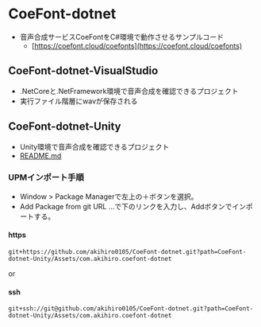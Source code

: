 # CoeFont-dotnet
- 音声合成サービスCoeFontをC#環境で動作させるサンプルコード
    - [https://coefont.cloud/coefonts](https://coefont.cloud/coefonts)

## CoeFont-dotnet-VisualStudio
- .NetCoreと.NetFramework環境で音声合成を確認できるプロジェクト
- 実行ファイル階層にwavが保存される

## CoeFont-dotnet-Unity
- Unity環境で音声合成を確認できるプロジェクト
- [README.md](./CoeFont-dotnet-Unity/Assets/com.akihiro.coefont-dotnet/Documentation/README.md)

### UPMインポート手順
- Window > Package Managerで左上の＋ボタンを選択。
- Add Package from git URL ...で下のリンクを入力し、Addボタンでインポートする。

#### https
```git+https://github.com/akihiro0105/CoeFont-dotnet.git?path=CoeFont-dotnet-Unity/Assets/com.akihiro.coefont-dotnet```

or

#### ssh
```git+ssh://git@github.com/akihiro0105/CoeFont-dotnet.git?path=CoeFont-dotnet-Unity/Assets/com.akihiro.coefont-dotnet```

